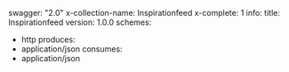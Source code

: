 swagger: "2.0"
x-collection-name: Inspirationfeed
x-complete: 1
info:
  title: Inspirationfeed
  version: 1.0.0
schemes:
- http
produces:
- application/json
consumes:
- application/json